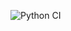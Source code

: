 ![Python CI](https://github.com/BastionOnline/Excel-to-Google-Calendar-Event/actions/workflows/python-ci.yml/badge.svg)
